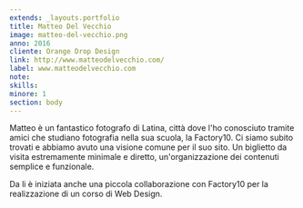 ```yaml
---
extends: _layouts.portfolio
title: Matteo Del Vecchio
image: matteo-del-vecchio.png
anno: 2016
cliente: Orange Drop Design
link: http://www.matteodelvecchio.com/
label: www.matteodelvecchio.com
note: 
skills: 
minore: 1
section: body
---
```


Matteo è un fantastico fotografo di Latina, città dove l'ho conosciuto tramite amici che studiano fotografia nella sua scuola, la Factory10. Ci siamo subito trovati e abbiamo avuto una visione comune per il suo sito. Un biglietto da visita estremamente minimale e diretto, un'organizzazione dei contenuti semplice e funzionale.

Da li è iniziata anche una piccola collaborazione con Factory10 per la realizzazione di un corso di Web Design.